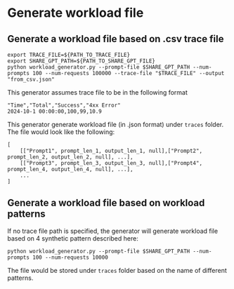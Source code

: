 # Generate workload file 

## Generate a workload file based on .csv trace file
```
export TRACE_FILE=${PATH_TO_TRACE_FILE}
export SHARE_GPT_PATH=${PATH_TO_SHARE_GPT_FILE}
python workload_generator.py --prompt-file $SHARE_GPT_PATH --num-prompts 100 --num-requests 100000 --trace-file "$TRACE_FILE" --output "from_csv.json"
```

This generator assumes trace file to be in the following format
```
"Time","Total","Success","4xx Error"
2024-10-1 00:00:00,100,99,10.9
```

This generator generate workload file (in .json format) under ```traces``` folder. The file would look like the following:
```
[
    [["Prompt1", prompt_len_1, output_len_1, null],["Prompt2", prompt_len_2, output_len_2, null], ...],
    [["Prompt3", prompt_len_3, output_len_3, null],["Prompt4", prompt_len_4, output_len_4, null], ...],
    ...
]

```

## Generate a workload file based on workload patterns
If no trace file path is specified, the generator will generate workload file based on 4 synthetic pattern described here: 

```
python workload_generator.py --prompt-file $SHARE_GPT_PATH --num-prompts 100 --num-requests 10000 
```

The file would be stored under ```traces``` folder based on the name of different patterns. 